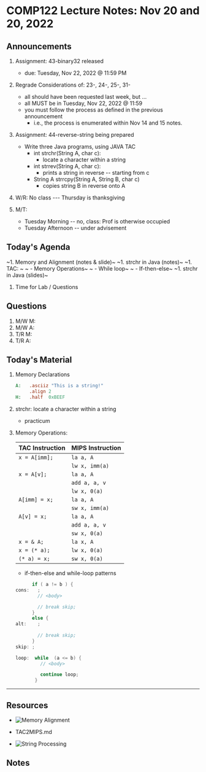 # COMP122 Lecture Notes: Nov 20 and 20, 2022


## Announcements
   1. Assignment: 43-binary32 released
      - due: Tuesday, Nov 22, 2022  @ 11:59 PM

   1. Regrade Considerations of: 23-, 24-, 25-, 31- 
      - all should have been requested last week, but ...
      - all MUST be in Tuesday, Nov 22, 2022 @ 11:59
      - you must follow the process as defined in the previous announcement
        * i.e., the process is enumerated within Nov 14 and 15 notes.

   1. Assignment: 44-reverse-string being prepared
      - Write three Java programs, using JAVA TAC
        * int strchr(String A, char c): 
          - locate a character within a string
        * int strrev(String A, char c): 
          - prints a string in reverse -- starting from c
        * String A strrcpy(String A, String B, char c)
          - copies string B in reverse onto A

   1. W/R: No class --- Thursday is thanksgiving

   1. M/T: 
      - Tuesday Morning -- no, class: Prof is otherwise occupied
      - Tuesday Afternoon -- under advisement


## Today's Agenda
   ~1. Memory and Alignment (notes & slide)~
   ~1. strchr in Java (notes)~
   ~1. TAC: ~
   ~   - Memory Operations~
   ~   - While loop~
   ~   - If-then-else~
   ~1. strchr in Java (slides)~
   1. Time for Lab / Questions
  
## Questions
   1. M/W M: 
   1. M/W A:
   1. T/R M:
   1. T/R A:


## Today's Material
1. Memory Declarations

   ```mips
   A:   .asciiz "This is a string!"
        .align 2
   H:   .half  0xBEEF 
   ```

   
1. strchr: locate a character within a string
   - practicum   

1. Memory Operations:

   | TAC Instruction               | MIPS Instruction          |
   |-------------------------------|---------------------------|
   | `x = A[imm];`                 | `la a, A`                 |
   |                               | `lw x, imm(a)`            |
   | `x = A[v];`                   | `la a, A`                 |
   |                               | `add a, a, v`             |
   |                               | `lw x, 0(a)`              |
   | `A[imm] = x;`                 | `la a, A`                 |
   |                               | `sw x, imm(a)`            |
   | `A[v] = x;`                   | `la a, A`                 |
   |                               | `add a, a, v`             |
   |                               | `sw x, 0(a)`              |    
   | `x = & A;`                    | `la x, A`                 |
   | `x = (* a);`                  | `lw x, 0(a)`              |
   | `(* a) = x;`                  | `sw x, 0(a)`              |

   - if-then-else and while-loop patterns
                 
    ```java
          if ( a != b ) {           
    cons:   ;  
            // <body> 

            // break skip;              
          }                   
          else { 
    alt:    ;                                
                                 
            // break skip;              
          }                  
    skip: ; 
    ```                        

    ```java
    loop:  while  (a <= b) {
             // <body>

             continue loop;
           }
   ```



---
## Resources
   * ![Memory Alignment](https://docs.google.com/spreadsheets/d/1iweUQVFsHa2tF6ETj5bGEEjKRG5sp9eGgeLJ2OEx3sU/edit#gid=0)
   
   * TAC2MIPS.md

   * ![String Processing](https://docs.google.com/presentation/d/1fg9BuWtyZ9PARK0gDE5ZcbjOiudRSrVP2s1iuSIDYXw/edit#slide=id.g199d0a137fe_0_29)
 

## Notes



